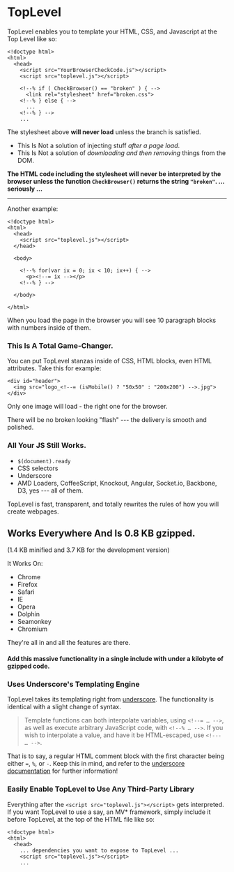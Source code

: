 TopLevel
========

TopLevel enables you to template your HTML, CSS, and Javascript at the Top Level like so:

    <!doctype html>
    <html>
      <head>
        <script src="YourBrowserCheckCode.js"></script>
        <script src="toplevel.js"></script>

        <!--% if ( CheckBrowser() == "broken" ) { -->
          <link rel="stylesheet" href="broken.css">
        <!--% } else { -->
          ...
        <!--% } -->
        ...

The stylesheet above **will never load** unless the branch is satisfied.

 * This Is Not a solution of injecting stuff *after a page load*.
 * This Is Not a solution of *downloading and then removing* things from the DOM.

**The HTML code including the stylesheet will never be interpreted by the browser unless the function `CheckBrowser()` returns the string `"broken"`. ... seriously ...**

<hr>

Another example:

    <!doctype html>
    <html>
      <head>
        <script src="toplevel.js"></script>
      </head>

      <body>
    
        <!--% for(var ix = 0; ix < 10; ix++) { -->
          <p><!--= ix --></p>
        <!--% } -->

      </body>

    </html>

When you load the page in the browser you will see 10 paragraph blocks with numbers inside of them.

### This Is A Total Game-Changer.

You can put TopLevel stanzas inside of CSS, HTML blocks, even HTML attributes.
Take this for example:

    <div id="header">
      <img src="logo_<!--= (isMobile() ? "50x50" : "200x200") -->.jpg">
    </div>

Only one image will load - the right one for the browser.  

There will be no broken looking "flash" --- the delivery is smooth and polished.

### All Your JS Still Works.

 * `$(document).ready`
 * CSS selectors
 * Underscore
 * AMD Loaders, CoffeeScript, Knockout, Angular, Socket.io, Backbone, D3, yes --- all of them.

TopLevel is fast, transparent, and totally rewrites the rules of how you will create webpages.

## Works Everywhere And Is 0.8 KB gzipped.
(1.4 KB minified and 3.7 KB for the development version)

It Works On:

 * Chrome
 * Firefox
 * Safari
 * IE 
 * Opera
 * Dolphin
 * Seamonkey
 * Chromium 
 
They're all in and all the features are there.

#### Add this massive functionality in a single include with under a kilobyte of gzipped code.

### Uses Underscore's Templating Engine

TopLevel takes its templating right from [underscore](http://underscorejs.org/). The functionality is identical with a slight change of syntax.

> Template functions can both interpolate variables, using `<!--= … -->`, as well as execute arbitrary JavaScript code, with `<!--% … -->`. If you wish to interpolate a value, and have it be HTML-escaped, use `<!--- … -->`.

That is to say, a regular HTML comment block with the first character being either `=`, `%`, or `-`.  Keep this in mind, and refer to the [underscore documentation](http://underscorejs.org/#template) for further information!

### Easily Enable TopLevel to Use Any Third-Party Library

Everything after the `<script src="toplevel.js"></script>` gets interpreted.  If you want TopLevel to use a say, an MV* framework, simply include it before TopLevel, at the top of the HTML file like so:

    <!doctype html>
    <html>
      <head>
        ... dependencies you want to expose to TopLevel ...
        <script src="toplevel.js"></script>
        ...
